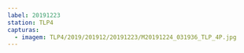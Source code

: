 ```yaml
---
label: 20191223
station: TLP4
capturas:
  - imagem: TLP4/2019/201912/20191223/M20191224_031936_TLP_4P.jpg
---
```

